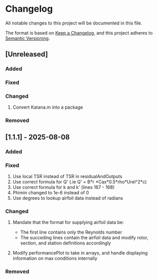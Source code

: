 # Changelog

All notable changes to this project will be documented in this file.

The format is based on [Keep a Changelog](https://keepachangelog.com/en/1.1.0/),
and this project adheres to [Semantic Versioning](https://semver.org/spec/v2.0.0.html).

## \[Unreleased]

### Added



### Fixed


### Changed
1. Convert Katana.m into a package


### Removed



## \[1.1.1] - 2025-08-08

### Added



### Fixed

1. Use local TSR instead of TSR in residualAndOutputs
2. Use correct formula for Q' (.ie Q' = B\*r \*Cax\*0.5\*rho\*Urel^2\*c)
3. Use correct formula for k and k' (lines 167 - 168)
4. Phimin changed to 1e-6 instead of 0
5. Use degrees to lookup airfoil data instead of radians

### Changed

1. Mandate that the format for supplying airfoil data be:

   * The first line contains only the Reynolds number
   * The succeding lines contain the airfoil data
     and modify rotor, section, and station definitions accordingly

2. Modify performancePlot to take in arrays, and handle displaying information on max conditions internally

### Removed



